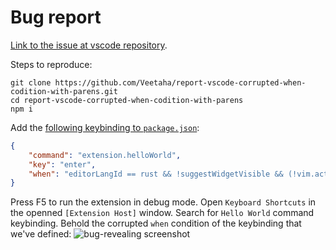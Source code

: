 # Bug report

[Link to the issue at vscode repository](https://github.com/microsoft/vscode/issues/91473).

Steps to reproduce:
```
git clone https://github.com/Veetaha/report-vscode-corrupted-when-codition-with-parens.git
cd report-vscode-corrupted-when-codition-with-parens
npm i
```
Add the [following keybinding to `package.json`](https://github.com/Veetaha/report-vscode-corrupted-when-codition-with-parens/blob/eae224758bbcab868af5520871fe5624f8a92c39/package.json#L24-L28):

```json
{
    "command": "extension.helloWorld",
    "key": "enter",
    "when": "editorLangId == rust && !suggestWidgetVisible && (!vim.active || vim.mode == 'Insert')"
}
```
Press F5 to run the extension in debug mode.
Open `Keyboard Shortcuts` in the openned `[Extension Host]` window.
Search for `Hello World` command keybinding.
Behold the corrupted `when` condition of the keybinding that we've defined:
![bug-revealing screenshot](https://user-images.githubusercontent.com/36276403/75283143-ef92f100-581a-11ea-858a-48aaf950fc9d.png)
